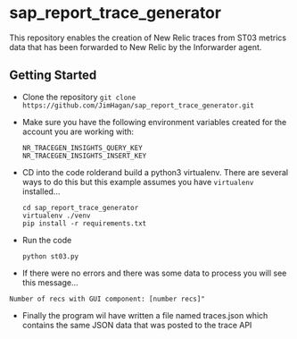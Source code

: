 # sap_report_trace_generator

This repository enables the creation of New Relic traces from ST03 metrics data that has been forwarded to New Relic by the Inforwarder agent.

## Getting Started

- Clone the repository
`git clone https://github.com/JimHagan/sap_report_trace_generator.git`

- Make sure you have the following environment variables created for the account you are working with:
    ```
    NR_TRACEGEN_INSIGHTS_QUERY_KEY
    NR_TRACEGEN_INSIGHTS_INSERT_KEY
    ```
- CD into the code rolderand build  a python3 virtualenv.  There are several ways to do this but this example assumes you have `virtualenv` installed...

    ```
    cd sap_report_trace_generator
    virtualenv ./venv
    pip install -r requirements.txt
    ```

- Run the code 

    ```
    python st03.py
    ```

- If there were no errors and there was some data to process you will see this message...


```
Number of recs with GUI component: [number recs]"
```


- Finally the program wil have written a file named traces.json which contains the same JSON data that was posted to the trace API
